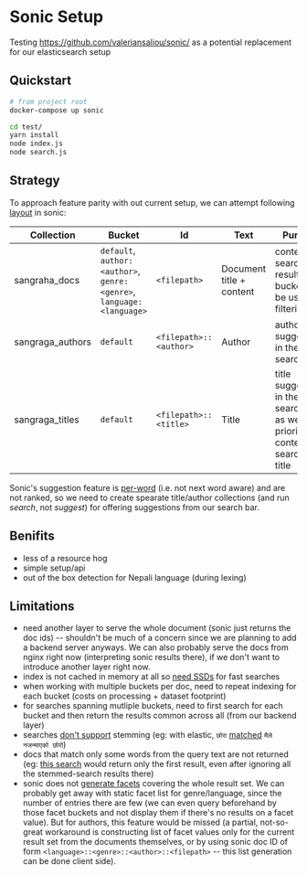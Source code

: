 # Sonic Setup

Testing https://github.com/valeriansaliou/sonic/ as a potential replacement for our elasticsearch setup

## Quickstart

```sh
# from project root
docker-compose up sonic

cd test/
yarn install
node index.js
node search.js
```

## Strategy

To approach feature parity with out current setup, we can attempt following [layout](https://github.com/valeriansaliou/sonic#features) in sonic:

| Collection | Bucket | Id | Text | Purpose |
| -----------| -------| -- | -----| ------- |
| sangraha_docs | `default`, `author:<author>`, `genre:<genre>`, `language:<language>` | `<filepath>` | Document title + content | content search results. buckets can be used for filtering |
| sangraga_authors | `default` | `<filepath>::<author>` | Author | author suggestions in the search bar |
| sangraga_titles | `default` | `<filepath>::<title>` | Title | title suggestions in the search bar, as well as prioritize content search by title |

Sonic's suggestion feature is [per-word](https://github.com/valeriansaliou/sonic/issues/162#issuecomment-514092984) (i.e. not next word aware) and are not ranked, so we need to create spearate title/author collections (and run *search*, not *suggest*) for offering suggestions from our search bar.

## Benifits

* less of a resource hog
* simple setup/api
* out of the box detection for Nepali language (during lexing)

## Limitations

* need another layer to serve the whole document (sonic just returns the doc ids) -- shouldn't be much of a concern since we are planning to add a backend server anyways. We can also probably serve the docs from nginx right now (interpreting sonic results there), if we don't want to introduce another layer right now.
* index is not cached in memory at all so [need SSDs](https://github.com/valeriansaliou/sonic#limitations) for fast searches
* when working with multiple buckets per doc, need to repeat indexing for each bucket (costs on processing + dataset footprint)
* for searches spanning mutliple buckets, need to first search for each bucket and then return the results common across all (from our backend layer)
* searches [don't support](https://github.com/valeriansaliou/sonic/issues/208) stemming (eg: with elastic, `छोरा` [matched](https://sangraha.org/search?q=%E0%A4%9B%E0%A5%8B%E0%A4%B0%E0%A4%BE) `मैले नजन्माएको छोरो`)
* docs that match only some words from the query text are not returned (eg: [this search](https://sangraha.org/search?q=%E0%A4%AE%E0%A5%88%E0%A4%B2%E0%A5%87%20%E0%A4%A8%E0%A4%9C%E0%A4%A8%E0%A5%8D%E0%A4%AE%E0%A4%BE%E0%A4%8F%E0%A4%95%E0%A5%8B%20%E0%A4%9B%E0%A5%8B%E0%A4%B0%E0%A5%8B) would return only the first result, even after ignoring all the stemmed-search results there)
* sonic does not [generate facets](https://github.com/valeriansaliou/sonic/issues/222) covering the whole result set. We can probably get away with static facet list for genre/language, since the number of entries there are few (we can even query beforehand by those facet buckets and not display them if there's no results on a facet value). But for authors, this feature would be missed (a partial, not-so-great workaround is constructing list of facet values only for the current result set from the documents themselves, or by using sonic doc ID of form `<language>::<genre>::<author>::<filepath>` -- this list generation can be done client side).
